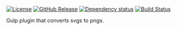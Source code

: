 


[![License][license-image]][license-url]
[![GitHub Release][github-release-image]][github-release-url]
[![Dependency status][david-dm-image]][david-dm-url]
[![Build Status][travis-image]][travis-url]

Gulp plugin that converts svgs to pngs.

[david-dm-image]: https://img.shields.io/david/mynameislau/svg-converter.svg
[david-dm-url]: https://david-dm.org/mynameislau/svg-converter
[travis-image]: https://travis-ci.org/mynameislau/svg-converter.svg?branch=master
[travis-url]: https://travis-ci.org/mynameislau/svg-converter
[github-release-image]: https://img.shields.io/github/release/mynameislau/svg-converter.svg
[github-release-url]: https://github.com/mynameislau/svg-converter/releases
[license-image]: https://img.shields.io/badge/License-MIT-yellow.svg
[license-url]: https://opensource.org/licenses/MIT
